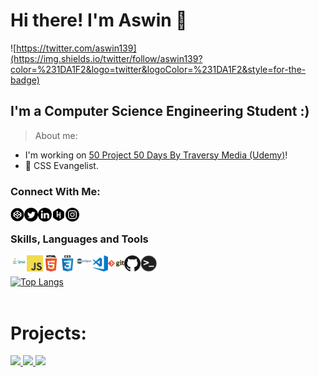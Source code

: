 # Hi there! I'm Aswin 👋

![https://twitter.com/aswin139](https://img.shields.io/twitter/follow/aswin139?color=%231DA1F2&logo=twitter&logoColor=%231DA1F2&style=for-the-badge)

## I'm a Computer Science Engineering Student :)
>About me:
- I'm working on [50 Project 50 Days By Traversy Media (Udemy)][website]!
- 🤗 CSS Evangelist.
 

### Connect With Me:

[<img align="left" alt="aswin13" width="22px" src="codepen.png"/>][CodePen]
[<img align="left" alt="photreo" width="22px" src="twitter.png"/>][Twitter]
[<img align="left" alt="aswin" width="22px" src="link.png"/>][LinkEdin]
[<img align="left" alt="aswin" width="22px" src="hacker.png"/>][HackerRank]
[<img align="left" alt="aswin" width="22px" src="instagram.png"/>][Instagram]
<br />

### Skills, Languages and Tools

[<img align="left" alt="Java" width="26px" src="java.png" />][JAVA]
[<img align="left" alt="JavaScript" width="26px" src="js.png" />][Javascript]
[<img align="left" alt="HTML5" width="26px" src="html.png" />][HTML]
[<img align="left" alt="CSS3" width="26px" src="css.png" />][CSS]
[<img align="left" alt="Eclipse" width="26px" src="ecl.png" />][ecl]
[<img align="left" alt="Visual Studio Code" width="26px" src="vsc.png" />][vsc]
[<img align="left" alt="Git" width="26px" src="git.png" />][git]
[<img align="left" alt="GitHub" width="26px" src="github.png" />][github]
[<img align="left" alt="Terminal" width="26px" src="term.png" />][term]
<br />
<br />
[![Top Langs](https://github-readme-stats.vercel.app/api/top-langs/?username=aswinap13&layout=compact&theme=dracula)](https://github.com/aswinap13)
<br><br>
# Projects:
<a href="https://github.com/aswinap13/Twitter">
    <img style = "height:140px" src="https://github-readme-stats.vercel.app/api/pin/?username=aswinap13&repo=Twitter&show_icons=true&theme=dracula&show_owner=aswin">
</a>
<a href="https://github.com/aswinap13/Java-Practice-Problems-Beginner">
    <img style = "height:140px" src="https://github-readme-stats.vercel.app/api/pin/?username=aswinap13&repo=Java-Practice-Problems-Beginner-&show_icons=true&theme=dracula&show_owner=aswin">
</a>
<a href="https://github.com/aswinap13/CSS-Works">
    <img style = "height:140px" src="https://github-readme-stats.vercel.app/api/pin/?username=aswinap13&repo=CSS-Works&show_icons=true&theme=dracula&show_owner=aswin">
</a>

<br>
<br>

<br>
<br>

[website]: https://www.udemy.com/course/50-projects-50-days/
[CodePen]:https://codepen.io/aswinap13
[Twitter]: https://twitter.com/aswin139
[LinkEdin]: https://www.linkedin.com/in/aswin-a-p/
[HackerRank]: https://www.hackerrank.com/aswinap10
[Instagram]: https://www.instagram.com/a.s__w.i.n/
[JAVA]:https://www.java.com/
[Javascript]:https://www.javascript.com/
[HTML]:https://html.com/
[CSS]:https://developer.mozilla.org/en-US/docs/Web/CSS
[ecl]:https://www.eclipse.org/
[vsc]:https://code.visualstudio.com/
[git]:https://git-scm.com/
[github]:https://github.com/
[term]:https://www.microsoft.com/en-us/p/windows-terminal/9n0dx20hk701

